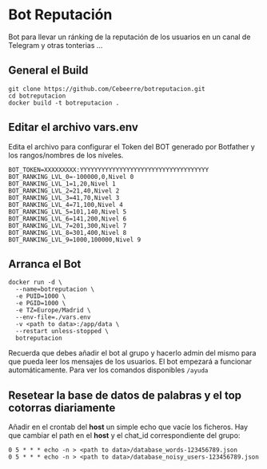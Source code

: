 # Bot Reputación

Bot para llevar un ránking de la reputación de los usuarios en un canal de Telegram y otras tonterias ...

## General el Build

```
git clone https://github.com/Cebeerre/botreputacion.git
cd botreputacion
docker build -t botreputacion .
```

## Editar el archivo vars.env

Edita el archivo para configurar el Token del BOT generado por Botfather y los rangos/nombres de los níveles.

```
BOT_TOKEN=XXXXXXXXX:YYYYYYYYYYYYYYYYYYYYYYYYYYYYYYYYYYYY
BOT_RANKING_LVL_0=-100000,0,Nivel 0
BOT_RANKING_LVL_1=1,20,Nivel 1
BOT_RANKING_LVL_2=21,40,Nivel 2
BOT_RANKING_LVL_3=41,70,Nivel 3
BOT_RANKING_LVL_4=71,100,Nivel 4
BOT_RANKING_LVL_5=101,140,Nivel 5
BOT_RANKING_LVL_6=141,200,Nivel 6
BOT_RANKING_LVL_7=201,300,Nivel 7
BOT_RANKING_LVL_8=301,400,Nivel 8
BOT_RANKING_LVL_9=1000,100000,Nivel 9
```

## Arranca el Bot

```
docker run -d \
  --name=botreputacion \
  -e PUID=1000 \
  -e PGID=1000 \
  -e TZ=Europe/Madrid \
  --env-file=./vars.env
  -v <path to data>:/app/data \
  --restart unless-stopped \
  botreputacion
```

Recuerda que debes añadir el bot al grupo y hacerlo admin del mismo para que pueda leer los mensajes de los usuarios. El bot empezará a funcionar automáticamente. Para ver los comandos disponibles ```/ayuda```

## Resetear la base de datos de palabras y el top cotorras diariamente

Añadir en el crontab del **host** un simple echo que vacíe los ficheros. Hay que cambiar el path en el **host** y el chat_id correspondiente del grupo:

```
0 5 * * * echo -n > <path to data>/database_words-123456789.json
0 5 * * * echo -n > <path to data>/database_noisy_users-123456789.json
```




